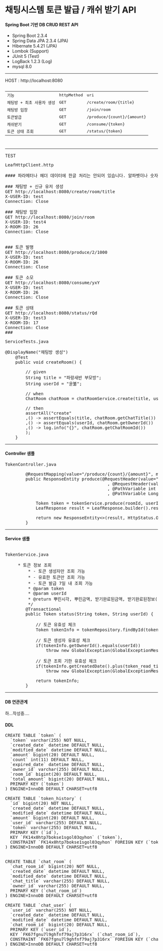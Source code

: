# 채팅시스템 토큰 발급 / 캐쉬 받기 API

#### Spring Boot 기반 DB CRUD REST API

- Spring Boot 2.3.4
- Spring Data JPA 2.3.4 (JPA)
- Hibernate 5.4.21 (JPA)
- Lombok (Support)
- JUnit 5 (Test)
- LogBack 1.2.3 (Log)
- mysql 8.0

-------
HOST : http://localhost:8080

<pre>
<table>
<tr><td>기능</td><td>httpMethod</td><td>uri</td></tr>
<tr><td>채팅방 + 최초 사용자 생성 </td><td>GET</td><td>/create/room/{title}</td></tr>
<tr><td>채팅방 입장</td><td>GET</td><td>/join/room</td></tr>
<tr><td>토큰발급</td><td>GET</td><td>/produce/{count}/{amount}</td></tr>
<tr><td>캐쉬받기</td><td>GET</td><td>/consume/{token}</td></tr>
<tr><td>토큰 상태 조회</td><td>GET</td><td>/status/{token}</td></tr>
</table>
</pre>
 

-------
TEST

<pre>
LeafHttpClient.http

#### 파라메터나 헤더 데이터에 한글 처리는 안되어 있습니다. 알파벳이나 숫자로 테스트가 가능합니다.

### 채팅방 + 신규 유저 생성
GET http://localhost:8080/create/room/title
X-USER-ID: test
Connection: Close

### 채팅방 입장
GET http://localhost:8080/join/room
X-USER-ID: test4
X-ROOM-ID: 26
Connection: Close


### 토큰 발행
GET http://localhost:8080/produce/2/1000
X-USER-ID: test
X-ROOM-ID: 26
Connection: Close

### 토큰 소모
GET http://localhost:8080/consume/yxY
X-USER-ID: test
X-ROOM-ID: 26
Connection: Close

### 토큰 상태
GET http://localhost:8080/status/rQd
X-USER-ID: test3
X-ROOM-ID: 17
Connection: Close
###
</pre>

<pre>
ServiceTests.java

@DisplayName("채팅방 생성")
    @Test
    public void createRoom() {

        // given
        String title = "파랑새반 부모방";
        String userId = "윤볾";

        // when
        ChatRoom chatRoom = chatRoomService.create(title, userId);

        // then
        assertAll("create"
        ,() -> assertEquals(title, chatRoom.getChatTitle())
        ,() -> assertEquals(userId, chatRoom.getOwnerId())
        ,() -> log.info("{}", chatRoom.getChatRoomId())
        );
    }
</pre>

-------

#### Controller 샘플
<pre>
TokenController.java

        @RequestMapping(value="/produce/{count}/{amount}", method = {RequestMethod.GET})
        public ResponseEntity<LeafResponse> produce(@RequestHeader(value="X-USER-ID") String userId
                                        , @RequestHeader(value="X-ROOM-ID") Long roomId
                                        , @PathVariable int count
                                        , @PathVariable Long amount) {
    
            Token token = tokenService.produce(roomId, userId, count, amount);
            LeafResponse<Token> result = LeafResponse.<Token>builder().result(token).build();
    
            return new ResponseEntity<>(result, HttpStatus.OK);
        }
</pre>

-------

#### Service 샘플
<pre>

TokenService.java
    
     * 토큰 정보 조회
         * - 토큰 생성자만 조회 가능
         * - 유효한 토큰만 조회 가능
         * - 토큰 발급 7일 내 조회 가능
         * @param token
         * @param userId
         * @return 뿌린시각, 뿌린금액, 받기완료된금액, 받기완료된정보([받은금액, 받은사용자 아이디])
         */
        @Transactional
        public Token status(String token, String userId) {
    
            // 토큰 유효성 체크
            Token tokenInfo = tokenRepository.findById(token).orElseThrow(GlobalExceptionMessage.INVALID_TOKEN::exception);
    
            // 토큰 생성자 유효성 체크
            if(tokenInfo.getOwnerId().equals(userId))
                throw new GlobalException(GlobalExceptionMessage.INVALID_TOKEN_OWNER2);
    
            // 토큰 조회 기한 유효성 체크
            if(tokenInfo.getCreatedDate().plus(token_read_time, ChronoUnit.DAYS).isBefore(LocalDateTime.now()))
                throw new GlobalException(GlobalExceptionMessage.INVALID_TOKEN_DATE);
    
            return tokenInfo;
        }
</pre>

-------

#### DB 연관관계
하...작성중....

#### DDL

<pre>
CREATE TABLE `token` (
  `token` varchar(255) NOT NULL,
  `created_date` datetime DEFAULT NULL,
  `modified_date` datetime DEFAULT NULL,
  `amount` bigint(20) DEFAULT NULL,
  `count` int(11) DEFAULT NULL,
  `expired_date` datetime DEFAULT NULL,
  `owner_id` varchar(255) DEFAULT NULL,
  `room_id` bigint(20) DEFAULT NULL,
  `total_amount` bigint(20) DEFAULT NULL,
  PRIMARY KEY (`token`)
) ENGINE=InnoDB DEFAULT CHARSET=utf8

CREATE TABLE `token_history` (
  `id` bigint(20) NOT NULL,
  `created_date` datetime DEFAULT NULL,
  `modified_date` datetime DEFAULT NULL,
  `amount` bigint(20) DEFAULT NULL,
  `user_id` varchar(255) DEFAULT NULL,
  `token` varchar(255) DEFAULT NULL,
  PRIMARY KEY (`id`),
  KEY `FK14x0htp7bokse1sgol03qyhon` (`token`),
  CONSTRAINT `FK14x0htp7bokse1sgol03qyhon` FOREIGN KEY (`token`) REFERENCES `token` (`token`)
) ENGINE=InnoDB DEFAULT CHARSET=utf8


CREATE TABLE `chat_room` (
  `chat_room_id` bigint(20) NOT NULL,
  `created_date` datetime DEFAULT NULL,
  `modified_date` datetime DEFAULT NULL,
  `chat_title` varchar(255) DEFAULT NULL,
  `owner_id` varchar(255) DEFAULT NULL,
  PRIMARY KEY (`chat_room_id`)
) ENGINE=InnoDB DEFAULT CHARSET=utf8

CREATE TABLE `chat_user` (
  `user_id` varchar(255) NOT NULL,
  `created_date` datetime DEFAULT NULL,
  `modified_date` datetime DEFAULT NULL,
  `chat_room_id` bigint(20) DEFAULT NULL,
  PRIMARY KEY (`user_id`),
  KEY `FK67fgnu7l9ghfnf79aj7p316rx` (`chat_room_id`),
  CONSTRAINT `FK67fgnu7l9ghfnf79aj7p316rx` FOREIGN KEY (`chat_room_id`) REFERENCES `chat_room` (`chat_room_id`)
) ENGINE=InnoDB DEFAULT CHARSET=utf8

</pre>

